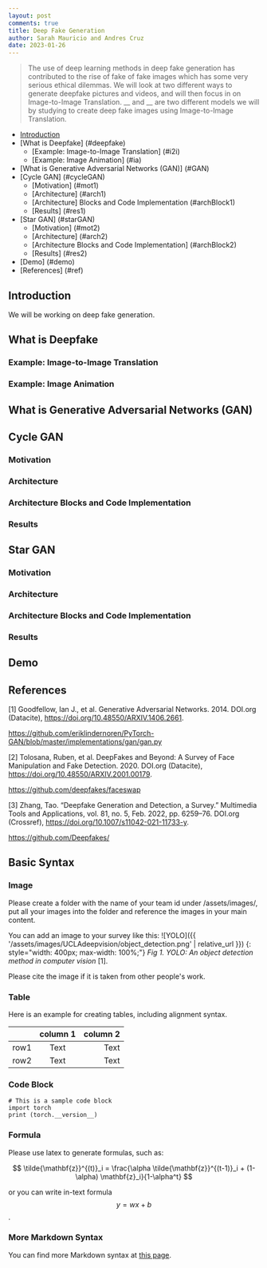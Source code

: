 ```yaml
---
layout: post
comments: true
title: Deep Fake Generation
author: Sarah Mauricio and Andres Cruz
date: 2023-01-26
---
```



> The use of deep learning methods in deep fake generation has contributed to the rise of fake of fake images which has some very serious ethical dilemmas. We will look at two different ways to generate deepfake pictures and videos, and will then focus in on Image-to-Image Translation. __ and __ are two different models we will by studying to create deep fake images using Image-to-Image Translation.
<!--more-->

* [Introduction](https://github.com/acruz0426/CS188-Projects-2023Winter/blob/main/_posts/2023-01-26-team14-deep-fake-generation.md#introduction-)
* [What is Deepfake] (#deepfake)
    * [Example: Image-to-Image Translation] (#i2i)
    * [Example: Image Animation] (#ia)
* [What is Generative Adversarial Networks (GAN)] (#GAN)
* [Cycle GAN] (#cycleGAN)
    * [Motivation] (#mot1)
    * [Architecture] (#arch1)
    * [Architecture] Blocks and Code Implementation (#archBlock1)
    * [Results] (#res1)
* [Star GAN] (#starGAN)
    * [Motivation] (#mot2)
    * [Architecture] (#arch2)
    * [Architecture Blocks and Code Implementation] (#archBlock2)
    * [Results] (#res2)
* [Demo] (#demo)
* [References] (#ref)

## Introduction <a name="intro"></a>

We will be working on deep fake generation.

## What is Deepfake <a name="deepfake"></a>

### Example: Image-to-Image Translation <a name="i2i"></a>

### Example: Image Animation <a name="ia"></a>

## What is Generative Adversarial Networks (GAN) <a name="GAN"></a>

## Cycle GAN <a name="cycleGAN"></a>

### Motivation <a name="mot1"></a>

### Architecture <a name="arch1"></a>
 
### Architecture Blocks and Code Implementation <a name="archBlocks1"></a>

### Results <a name="res1"></a>

## Star GAN <a name="starGAN"></a>

### Motivation <a name="mot2"></a>

### Architecture <a name="arch2"></a>

### Architecture Blocks and Code Implementation <a name="archBlocks2"></a>

### Results <a name="res2"></a>

## Demo <a name="demo"></a>

## References <a name="ref"></a>

[1] Goodfellow, Ian J., et al. Generative Adversarial Networks. 2014. DOI.org (Datacite), https://doi.org/10.48550/ARXIV.1406.2661.

https://github.com/eriklindernoren/PyTorch-GAN/blob/master/implementations/gan/gan.py

[2] Tolosana, Ruben, et al. DeepFakes and Beyond: A Survey of Face Manipulation and Fake Detection. 2020. DOI.org (Datacite), https://doi.org/10.48550/ARXIV.2001.00179.

https://github.com/deepfakes/faceswap

[3] Zhang, Tao. “Deepfake Generation and Detection, a Survey.” Multimedia Tools and Applications, vol. 81, no. 5, Feb. 2022, pp. 6259–76. DOI.org (Crossref), https://doi.org/10.1007/s11042-021-11733-y.

https://github.com/Deepfakes/



## Basic Syntax
### Image
Please create a folder with the name of your team id under /assets/images/, put all your images into the folder and reference the images in your main content.

You can add an image to your survey like this:
![YOLO]({{ '/assets/images/UCLAdeepvision/object_detection.png' | relative_url }})
{: style="width: 400px; max-width: 100%;"}
*Fig 1. YOLO: An object detection method in computer vision* [1].

Please cite the image if it is taken from other people's work.


### Table
Here is an example for creating tables, including alignment syntax.

|             | column 1    |  column 2     |
| :---        |    :----:   |          ---: |
| row1        | Text        | Text          |
| row2        | Text        | Text          |



### Code Block
```
# This is a sample code block
import torch
print (torch.__version__)
```


### Formula
Please use latex to generate formulas, such as:

$$
\tilde{\mathbf{z}}^{(t)}_i = \frac{\alpha \tilde{\mathbf{z}}^{(t-1)}_i + (1-\alpha) \mathbf{z}_i}{1-\alpha^t}
$$

or you can write in-text formula $$y = wx + b$$.

### More Markdown Syntax
You can find more Markdown syntax at [this page](https://www.markdownguide.org/basic-syntax/).
